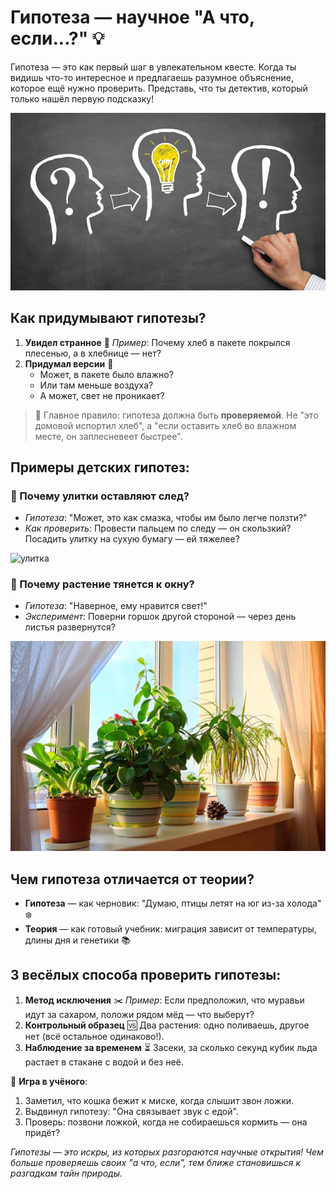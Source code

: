 # Гипотеза — научное "А что, если...?" 💡

Гипотеза — это как первый шаг в увлекательном квесте. Когда ты видишь что-то интересное и предлагаешь разумное объяснение, которое ещё нужно проверить. Представь, что ты детектив, который только нашёл первую подсказку!

![гипотеза](images/hypotesis.png)

## Как придумывают гипотезы?
1. **Увидел странное** 👀
   *Пример*: Почему хлеб в пакете покрылся плесенью, а в хлебнице — нет?
2. **Придумал версии** 🤔
   - Может, в пакете было влажно?
   - Или там меньше воздуха?
   - А может, свет не проникает?

> 🧪 Главное правило: гипотеза должна быть **проверяемой**. Не "это домовой испортил хлеб", а "если оставить хлеб во влажном месте, он заплесневеет быстрее".

## Примеры детских гипотез:
### 🐌 Почему улитки оставляют след?
- *Гипотеза*: "Может, это как смазка, чтобы им было легче ползти?"
- *Как проверить*: Провести пальцем по следу — он скользкий? Посадить улитку на сухую бумагу — ей тяжелее?

![улитка](images/snail.png)

### 🌱 Почему растение тянется к окну?
- *Гипотеза*: "Наверное, ему нравится свет!"
- *Эксперимент*: Поверни горшок другой стороной — через день листья развернутся?

![растение](images/plant.png)

## Чем гипотеза отличается от теории?
- **Гипотеза** — как черновик: "Думаю, птицы летят на юг из-за холода" ❄️
- **Теория** — как готовый учебник: миграция зависит от температуры, длины дня и генетики 📚

## 3 весёлых способа проверить гипотезы:
1. **Метод исключения** ✂️
   *Пример*: Если предположил, что муравьи идут за сахаром, положи рядом мёд — что выберут?
2. **Контрольный образец** 🆚
   Два растения: одно поливаешь, другое нет (всё остальное одинаково!).
3. **Наблюдение за временем** ⏳
   Засеки, за сколько секунд кубик льда растает в стакане с водой и без неё.

🔎 **Игра в учёного**:
1. Заметил, что кошка бежит к миске, когда слышит звон ложки.
2. Выдвинул гипотезу: "Она связывает звук с едой".
3. Проверь: позвони ложкой, когда не собираешься кормить — она придёт?

*Гипотезы — это искры, из которых разгораются научные открытия! Чем больше проверяешь своих "а что, если", тем ближе становишься к разгадкам тайн природы.*